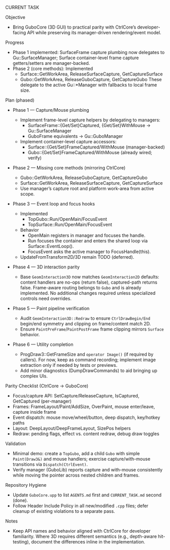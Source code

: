 CURRENT TASK

Objective
- Bring GuboCore (3D GUI) to practical parity with CtrlCore’s developer-facing API while preserving its manager-driven rendering/event model.

Progress
- Phase 1 implemented: SurfaceFrame capture plumbing now delegates to Gu::SurfaceManager; Surface container-level frame capture getters/setters are manager-backed.
- Phase 2 (core methods): Implemented
  - Surface::GetWorkArea, ReleaseSurfaceCapture, GetCaptureSurface
  - Gubo::GetWorkArea, ReleaseGuboCapture, GetCaptureGubo
  These delegate to the active Gu::*Manager with fallbacks to local frame size.

Plan (phased)
- Phase 1 — Capture/Mouse plumbing
  - Implement frame-level capture helpers by delegating to managers:
    - SurfaceFrame::{Get/Set}Captured, {Get/Set}WithMouse -> Gu::SurfaceManager
    - GuboFrame equivalents -> Gu::GuboManager
  - Implement container-level capture accessors:
    - Surface::{Get/Set}FrameCaptured/WithMouse (manager-backed)
    - Gubo::{Get/Set}FrameCaptured/WithMouse (already wired; verify)

- Phase 2 — Missing core methods (mirroring CtrlCore)
  - Gubo::GetWorkArea, ReleaseGuboCapture, GetCaptureGubo
  - Surface::GetWorkArea, ReleaseSurfaceCapture, GetCaptureSurface
  - Use manager’s capture root and platform work-area from active scope.

- Phase 3 — Event loop and focus hooks
  - Implemented
    - TopGubo::Run/OpenMain/FocusEvent
    - TopSurface::Run/OpenMain/FocusEvent
  - Behavior
    - OpenMain registers in manager and focuses the handle.
    - Run focuses the container and enters the shared loop via Surface::EventLoop().
    - FocusEvent asks the active manager to FocusHandle(this).
  - UpdateFromTransform2D/3D remain TODO (deferred).

- Phase 4 — 3D interaction parity
  - Base `GeomInteraction3D` now matches `GeomInteraction2D` defaults: content handlers are no-ops (return false), captured-path returns false. Frame-aware routing belongs to `Gubo` and is already implemented. No additional changes required unless specialized controls need overrides.

- Phase 5 — Paint pipeline verification
  - Audit `GeomInteraction3D::Redraw` to ensure `CtrlDrawBegin/End` begin/end symmetry and clipping on frame/content match 2D.
  - Ensure `PaintPreFrame`/`PaintPostFrame` frame clipping mirrors `Surface` behavior.

- Phase 6 — Utility completion
  - ProgDraw3::GetFrameSize and `operator Image()` (if required by callers). For now, keep as command recording; implement image extraction only if needed by tests or previews.
  - Add minor diagnostics (DumpDrawCommands) to aid bringing up complex UIs.

Parity Checklist (CtrlCore → GuboCore)
- Focus/capture API: SetCapture/ReleaseCapture, IsCaptured, GetCaptured (per-manager)
- Frames: FrameLayout/Paint/AddSize, OverPaint, mouse enter/leave, capture inside frame
- Event dispatch: mouse move/wheel/button, deep dispatch, key/hotkey paths
- Layout: DeepLayout/DeepFrameLayout, SizePos helpers
- Redraw: pending flags, effect vs. content redraw, debug draw toggles

Validation
- Minimal demo: create a `TopGubo`, add a child `Gubo` with simple `Paint(Draw3&)` and mouse handlers; exercise capture/with-mouse transitions via `Dispatch(CtrlEvent)`.
- Verify manager (GuboLib) reports capture and with-mouse consistently while moving the pointer across nested children and frames.

Repository Hygiene
- Update `GuboCore.upp` to list `AGENTS.md` first and `CURRENT_TASK.md` second (done).
- Follow Header Include Policy in all new/modified `.cpp` files; defer cleanup of existing violations to a separate pass.

Notes
- Keep API names and behavior aligned with CtrlCore for developer familiarity. Where 3D requires different semantics (e.g., depth-aware hit-testing), document the differences inline in the implementation.
